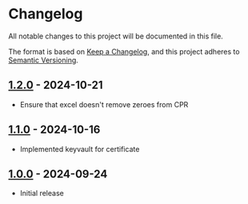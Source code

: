 # Changelog

All notable changes to this project will be documented in this file.

The format is based on [Keep a Changelog](https://keepachangelog.com/en/1.0.0/),
and this project adheres to [Semantic Versioning](https://semver.org/spec/v2.0.0.html).

## [1.2.0] - 2024-10-21

- Ensure that excel doesn't remove zeroes from CPR

## [1.1.0] - 2024-10-16

- Implemented keyvault for certificate

## [1.0.0] - 2024-09-24

- Initial release

[Unreleased]: https://github.com/itk-dev-rpa/udtraek-tilmelding-digital-post/compare/1.2.0...HEAD
[1.2.0]: https://github.com/itk-dev-rpa/udtraek-tilmelding-digital-post/releases/tag/1.2.0
[1.1.0]: https://github.com/itk-dev-rpa/udtraek-tilmelding-digital-post/releases/tag/1.1.0
[1.0.0]: https://github.com/itk-dev-rpa/udtraek-tilmelding-digital-post/releases/tag/1.0.0
